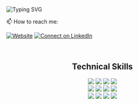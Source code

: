 ![Typing SVG](https://readme-typing-svg.herokuapp.com?duration=2500&color=F7A931&multiline=true&height=130&lines=Hi+there+%F0%9F%91%8B;I'm+Shayan.+%E3%8B%A1++%E2%9C%8C%E2%9C%8C%E2%9C%8C)

📫 How to reach me:

[![Website](https://img.shields.io/static/v1?label=&message=Personal%20Website&color=red)](https://shayan3k.github.io) [![Connect on LinkedIn](https://img.shields.io/badge/--linkedin?label=LinkedIn&logo=LinkedIn&style=social)](https://www.linkedin.com/in/shayan-motalebi/)

&nbsp;&nbsp;&nbsp;

  <h2 align="center">Technical Skills</h2>

  <div align="center">
    <img src="https://img.shields.io/static/v1?label=&style=for-the-badge&message=TYPESCRIPT&color=457B9D"/>
    <img src="https://img.shields.io/static/v1?label=&style=for-the-badge&message=JAVASCRIPT&color=FFD166"/>
   <!--- <img src="https://img.shields.io/static/v1?label=&style=for-the-badge&message=PYTHON&color=90A959"/> ---> 
    <img src="https://img.shields.io/static/v1?label=&style=for-the-badge&message=PHP&color=8892BF"/>
   <!--- <img src="https://img.shields.io/static/v1?label=&style=for-the-badge&message=C/C%2B%2B&color=F1FAEE"/> --->  
   <!--- <img src="https://img.shields.io/static/v1?label=&style=for-the-badge&message=C%23&color=1D3557"/> --->  
    <img src="https://img.shields.io/static/v1?label=&style=for-the-badge&message=SQL&color=F4989C"/>
  </div>
  
  <div align="center">
    <img src="https://img.shields.io/static/v1?label=&style=for-the-badge&message=MySQL&color=BD591A"/>
    <img src="https://img.shields.io/static/v1?label=&style=for-the-badge&message=MongoDB&color=8FDC97"/>
    <img src="https://img.shields.io/static/v1?label=&style=for-the-badge&message=PostgreQSL&color=336690"/>
    <img src="https://img.shields.io/static/v1?label=&style=for-the-badge&message=REDIS&color=A70303"/>
  </div>
  
    
  <div align="center">
    <img src="https://img.shields.io/static/v1?label=&style=for-the-badge&message=React%20in%20NEXT.JS&color=0070F3"/>
    <img src="https://img.shields.io/static/v1?label=&style=for-the-badge&message=Vue3%20in%20NUXT.JS&color=4DE7A8"/>
    <img src="https://img.shields.io/static/v1?label=&style=for-the-badge&message=LARAVEL%E2%9D%A4%EF%B8%8F&color=F9322C"/>
    <img src="https://img.shields.io/static/v1?label=&style=for-the-badge&message=REACT-NATIVE&color=61DAFB"/>
  </div>
&nbsp;&nbsp;


</a>
